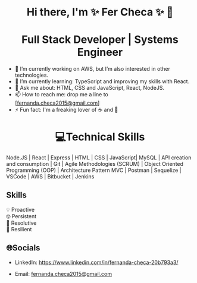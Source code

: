 # <h1 align="center">Hi there, I'm ✨ Fer Checa ✨ 👋</h1>
<h1 align="center">Full Stack Developer | Systems Engineer</h1>

- 🔭 I’m currently working on AWS, but I’m also interested in other technologies.
- 🌱 I’m currently learning: TypeScript and improving my skills with React.
- 💬 Ask me about: HTML, CSS and JavaScript, React, NodeJS.
- 📫 How to reach me: drop me a line to [fernanda.checa2015@gmail.com]
- ⚡ Fun fact: I'm a freaking lover of ☕️  and 🍟

## <h1 align="center">💻Technical Skills</h1>

Node.JS | React | Express | HTML | CSS | JavaScript| MySQL | API creation and consumption | Git | Agile Methodologies (SCRUM) | Object Oriented Programming (OOP) | Architecture Pattern MVC | Postman | Sequelize | VSCode | AWS | Bitbucket | Jenkins


## <h2>Skills</h2>

💡 Proactive<br>
🤓 Persistent<br>
🧩 Resolutive<br>
🤖 Resilient

## <h2>🌐Socials</h2>

* LinkedIn: https://www.linkedin.com/in/fernanda-checa-20b793a3/

* Email: fernanda.checa2015@gmail.com 

   



